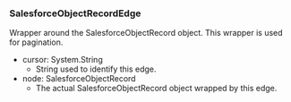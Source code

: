 ### SalesforceObjectRecordEdge
Wrapper around the SalesforceObjectRecord object. This wrapper is used for pagination.

- cursor: System.String
  - String used to identify this edge.
- node: SalesforceObjectRecord
  - The actual SalesforceObjectRecord object wrapped by this edge.
